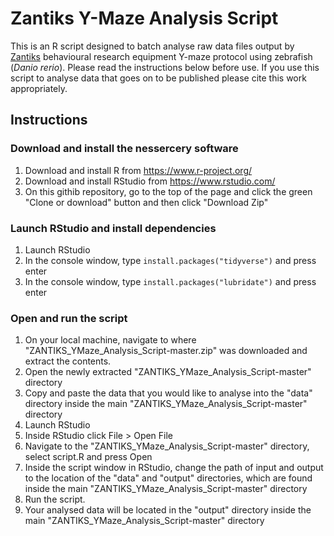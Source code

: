 # Zantiks Y-Maze Analysis Script
This is an R script designed to batch analyse raw data files output by [Zantiks](https://zantiks.com/) behavioural research equipment Y-maze protocol using zebrafish (*Danio rerio*). Please read the instructions below before use. If you use this script to analyse data that goes on to be published please cite this work appropriately.

## Instructions

### Download and install the nessercery software

1. Download and install R from  https://www.r-project.org/ 
2. Download and install RStudio from https://www.rstudio.com/
3. On this githib repository, go to the top of the page and click the green "Clone or download" button and then click "Download Zip"

### Launch RStudio and install dependencies

1. Launch RStudio
2. In the console window, type `install.packages("tidyverse")` and press enter
3. In the console window, type `install.packages("lubridate")` and press enter

### Open and run the script

1. On your local machine, navigate to where "ZANTIKS_YMaze_Analysis_Script-master.zip" was downloaded and extract the contents.
2. Open the newly extracted "ZANTIKS_YMaze_Analysis_Script-master" directory
3. Copy and paste the data that you would like to analyse into the "data" directory inside the main "ZANTIKS_YMaze_Analysis_Script-master" directory
4. Launch RStudio
5. Inside RStudio click File > Open File 
6. Navigate to the "ZANTIKS_YMaze_Analysis_Script-master" directory, select script.R and press Open
7. Inside the script window in RStudio, change the path of input and output to the location of the "data" and "output" directories, which are found inside the main "ZANTIKS_YMaze_Analysis_Script-master" directory
8. Run the script.
9. Your analysed data will be located in the "output" directory inside the main "ZANTIKS_YMaze_Analysis_Script-master" directory

